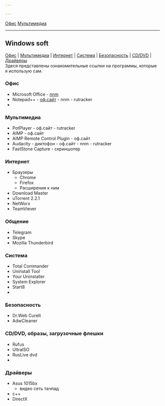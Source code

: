 ```yaml
---

---
```


<section id="downloads" class="clearfix">
<a href="#" id="download-zip" class="button"><span>Офис</span></a>
<a href="#" id="download-tar-gz" class="button"><span>Мультимедиа</span></a>
</section>
<hr>

## Windows soft

[Офис](#офис) | [Мультимедиа](#мультимедиа) | [Интернет](#интернет) | [Система](#система) | [Безопасность](#безопасность) | [CD/DVD](#cddvd-образы-загрузочные-флешки) | [Драйверы](#драйверы)  
Здеся представлены  ознакомительные ссылки на  программы, которые  я использую сам.  

### Офис
* Microsoft Office - [nnm](#nnm)
* Notepad++ - [оф.сайт](#npp) - nnm - rutracker
* 

### Мультимедиа
* PotPlayer - оф.сайт - rutracker
* AIMP - оф.сайт
* AIMP Remote Control Plugin - оф.сайт
* Audacity - диктофон - оф.сайт - nnm - rutracker
* FastStone Capture - скриншотер

### Интернет
* Браузеры
  * Chrome
  * Firefox
  * Расширения к ним
* Download Master
* uTorrent 2.2.1
* NetWorx
* TeamViever

### Общение
* Telegram
* Skype
* Mozilla Thunderbird

### Система
* Total Commander
* Uninstall Tool
* Your Uninstaller
* System Explorer
* Start8
* 

### Безопасность
* Dr.Web CureIt
* AdwCleaner

### CD/DVD, образы, загрузочные флешки
* Rufus
* UltraISO
* RusLive dvd
* 

### Драйверы
* Asus 1015bx
  * видео
  сеть
  тачпад
* с++
* DirectX
